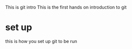 This is git intro
This is the first hands on  introduction to git
# set up
this is how you set up git to be run